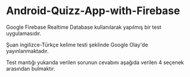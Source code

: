 # Android-Quizz-App-with-Firebase

Google Firebase Realtime Database kullanılarak yapılmış bir test uygulamasıdır.

Şuan ingilizce-Türkçe kelime testi şeklinde Google Olay'de yayınlanmaktadır. 

Test mantığı yukarıda verilen sorunun cevabını aşağıda verilen 4 seçenek arasından bulmaktır.
